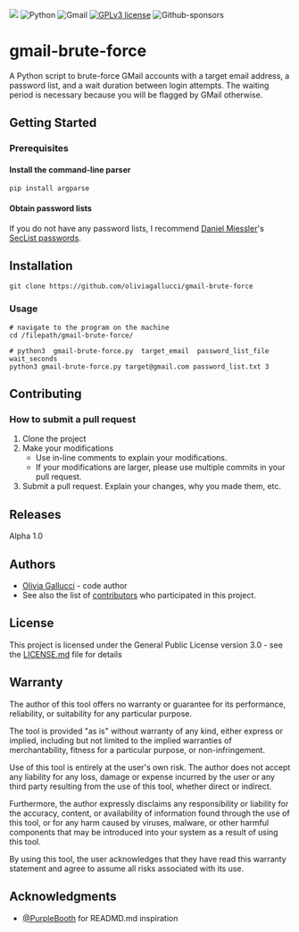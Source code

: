 ![](https://github.com/oliviagallucci/gmail-brute-force/blob/master/misc/gmail-brute-force.gif)
![Python](https://img.shields.io/badge/pythonv-3.8-3670A0?style=for-the-badge&logo=python&logoColor=ffdd54)
![Gmail](https://img.shields.io/badge/Gmail-D14836?style=for-the-badge&logo=gmail&logoColor=white)
[![GPLv3 license](https://img.shields.io/badge/License-GPLv3-green.svg?style=for-the-badge)](http://perso.crans.org/besson/LICENSE.html)
![Github-sponsors](https://img.shields.io/badge/sponsor-pink?style=for-the-badge&logo=GitHub-Sponsors&logoColor=#EA4AAA)

# gmail-brute-force

A Python script to brute-force GMail accounts with a target email address, a password list, and a wait duration between login attempts. The waiting period is necessary because you will be flagged by GMail otherwise. 

## Getting Started

### Prerequisites

#### Install the command-line parser 

```
pip install argparse
```

#### Obtain password lists 

If you do not have any password lists, I recommend [Daniel Miessler](https://github.com/danielmiessler)'s [SecList passwords](https://github.com/danielmiessler/SecLists/tree/master/Passwords). 

## Installation 

```script 
git clone https://github.com/oliviagallucci/gmail-brute-force
```

### Usage
```
# navigate to the program on the machine 
cd /filepath/gmail-brute-force/
```

```
# python3  gmail-brute-force.py  target_email  password_list_file  wait_seconds 
python3 gmail-brute-force.py target@gmail.com password_list.txt 3
```

## Contributing

### How to submit a pull request 

1. Clone the project 
2. Make your modifications 
   * Use in-line comments to explain your modifications. 
   * If your modifications are larger, please use multiple commits in your pull request. 
3. Submit a pull request. Explain your changes, why you made them, etc.

## Releases 

Alpha 1.0

## Authors

* [Olivia Gallucci](https://github.com/oliviagallucci) - code author 
* See also the list of [contributors](https://github.com/oliviagallucci/gmail-brute-force/contributors) who participated in this project.

## License

This project is licensed under the General Public License version 3.0 - see the [LICENSE.md](LICENSE.md) file for details

## Warranty  
The author of this tool offers no warranty or guarantee for its performance, reliability, or suitability for any particular purpose.

The tool is provided "as is" without warranty of any kind, either express or implied, including but not limited to the implied warranties of merchantability, fitness for a particular purpose, or non-infringement.

Use of this tool is entirely at the user's own risk. The author does not accept any liability for any loss, damage or expense incurred by the user or any third party resulting from the use of this tool, whether direct or indirect.

Furthermore, the author expressly disclaims any responsibility or liability for the accuracy, content, or availability of information found through the use of this tool, or for any harm caused by viruses, malware, or other harmful components that may be introduced into your system as a result of using this tool.

By using this tool, the user acknowledges that they have read this warranty statement and agree to assume all risks associated with its use.

## Acknowledgments

* [@PurpleBooth](https://github.com/PurpleBooth) for READMD.md inspiration
